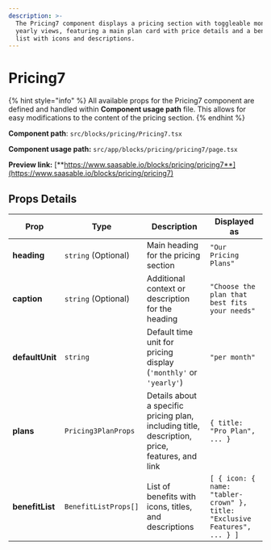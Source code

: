 ```yaml
---
description: >-
  The Pricing7 component displays a pricing section with toggleable monthly and
  yearly views, featuring a main plan card with price details and a benefits
  list with icons and descriptions.
---
```


# Pricing7

{% hint style="info" %}
All available props for the Pricing7 component are defined and handled within **Component usage path** file. This allows for easy modifications to the content of the pricing section.
{% endhint %}

**Component path**: `src/blocks/pricing/Pricing7.tsx`

**Component usage path:**  `src/app/blocks/pricing/pricing7/page.tsx`

**Preview link:** [**https://www.saasable.io/blocks/pricing/pricing7**](https://www.saasable.io/blocks/pricing/pricing7)

## Props Details

| Prop            | Type                 | Description                                                                                    | Displayed as                                                               |
| --------------- | -------------------- | ---------------------------------------------------------------------------------------------- | -------------------------------------------------------------------------- |
| **heading**     | `string` (Optional)  | Main heading for the pricing section                                                           | `"Our Pricing Plans"`                                                      |
| **caption**     | `string` (Optional)  | Additional context or description for the heading                                              | `"Choose the plan that best fits your needs"`                              |
| **defaultUnit** | `string`             | Default time unit for pricing display (`'monthly'` or `'yearly'`)                              | `"per month"`                                                              |
| **plans**       | `Pricing3PlanProps`  | Details about a specific pricing plan, including title, description, price, features, and link | `{ title: "Pro Plan", ... }`                                               |
| **benefitList** | `BenefitListProps[]` | List of benefits with icons, titles, and descriptions                                          | `[ { icon: { name: "tabler-crown" }, title: "Exclusive Features", ... } ]` |
